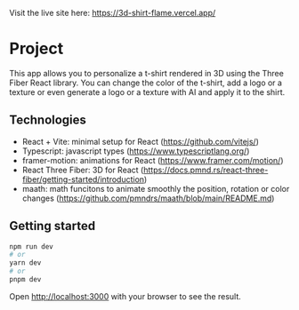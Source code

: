Visit the live site here: https://3d-shirt-flame.vercel.app/

# Project

This app allows you to personalize a t-shirt rendered in 3D using the Three Fiber React library. You can change the color of the t-shirt, add a logo or a texture or even generate a logo or a texture with AI and apply it to the shirt.

## Technologies

- React + Vite: minimal setup for React (https://github.com/vitejs/)
- Typescript: javascript types (https://www.typescriptlang.org/)
- framer-motion: animations for React (https://www.framer.com/motion/)
- React Three Fiber: 3D for React (https://docs.pmnd.rs/react-three-fiber/getting-started/introduction)
- maath: math funcitons to animate smoothly the position, rotation or color changes (https://github.com/pmndrs/maath/blob/main/README.md)

## Getting started

```bash
npm run dev
# or
yarn dev
# or
pnpm dev
```

Open [http://localhost:3000](http://localhost:3000) with your browser to see the result.
